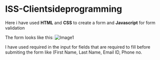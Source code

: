 # ISS-Clientsideprogramming
Here i have used **HTML** and **CSS** to create a form and **Javascript** for form validation

The form looks like this: 
![Image1](https://github.com/Roshni260/ISS-Clientsideprogramming/assets/78523870/78fdc6bb-28d0-47fc-bf3a-745731ebc22c)
 
I have used required in the input for fields that are required to fill before submiting the form like (First Name, Last Name, Email ID, Phone no.
